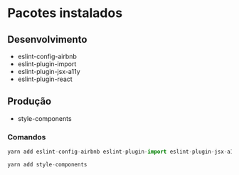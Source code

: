 # Pacotes instalados

## Desenvolvimento

- eslint-config-airbnb
- eslint-plugin-import
- eslint-plugin-jsx-a11y
- eslint-plugin-react

## Produção

- style-components

### Comandos

```js
yarn add eslint-config-airbnb eslint-plugin-import eslint-plugin-jsx-a11y eslint-plugin-react -D

yarn add style-components
```
